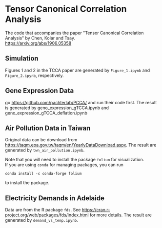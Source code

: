 # Tensor Canonical Correlation Analysis

The code that accompanies the paper "Tensor Canonical Correlation Analysis"
by Chen, Kolar and Tsay.   
https://arxiv.org/abs/1906.05358


## Simulation
Figures 1 and 2 in the TCCA paper are generated by `Figure_1.ipynb` and `Figure_2.ipynb`, respectively.

## Gene Expression Data
go https://github.com/pachterlab/PCCA/ and run their code first.
The result is generated by geno_expression_gTCCA.ipynb and geno_expression_gTCCA_deflation.ipynb

## Air Pollution Data in Taiwan
Original data can be download from https://taqm.epa.gov.tw/taqm/en/YearlyDataDownload.aspx.
The result are generated by `twn_air_pollution.ipynb`.

Note that you will need to install the package `folium` for visualization.  
If you are using `conda` for managing packages, you can run  

    conda install -c conda-forge folium

to install the package.

## Electricity Demands in Adelaide
Data are from the R package `fds`. See https://cran.r-project.org/web/packages/fds/index.html for more details.
The result are generated by `demand_vs_temp.ipynb`.
